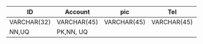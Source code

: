 |  ID  | Account | pic  |  Tel | Email | Career | Birthday | Company | Address |
| ---- |  ----   | ---- | ---- | ----  | ----   | ---- |  ----   |   ----  |
|  VARCHAR(32) | VARCHAR(45) | VARCHAR(45)| VARCHAR(45) | VARCHAR(45)| VARCHAR(45)| DATETIME | VARCHAR(45) | VARCHAR(45) |
| NN,UQ | PK,NN, UQ | | | | | | | |